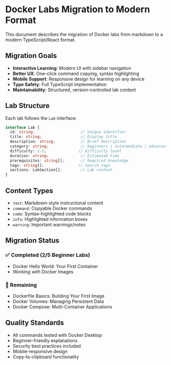 # Docker Labs Migration to Modern Format

This document describes the migration of Docker labs from markdown to a modern TypeScript/React format.

## Migration Goals

- **Interactive Learning**: Modern UI with sidebar navigation
- **Better UX**: One-click command copying, syntax highlighting
- **Mobile Support**: Responsive design for learning on any device
- **Type Safety**: Full TypeScript implementation
- **Maintainability**: Structured, version-controlled lab content

## Lab Structure

Each lab follows the `Lab` interface:

```typescript
interface Lab {
  id: string;                    // Unique identifier
  title: string;                 // Display title
  description: string;           // Brief description
  category: string;              // beginners | intermediate | advanced
  difficulty: 1-5;              // Difficulty level
  duration: string;              // Estimated time
  prerequisites: string[];       // Required knowledge
  tags: string[];               // Search tags
  sections: LabSection[];        // Lab content
}
```

## Content Types

- `text`: Markdown-style instructional content
- `command`: Copyable Docker commands
- `code`: Syntax-highlighted code blocks
- `info`: Highlighted information boxes
- `warning`: Important warnings/notes

## Migration Status

### ✅ Completed (2/5 Beginner Labs)
- Docker Hello World: Your First Container
- Working with Docker Images

### 🔄 Remaining
- Dockerfile Basics: Building Your First Image
- Docker Volumes: Managing Persistent Data
- Docker Compose: Multi-Container Applications

## Quality Standards

- All commands tested with Docker Desktop
- Beginner-friendly explanations
- Security best practices included
- Mobile-responsive design
- Copy-to-clipboard functionality
